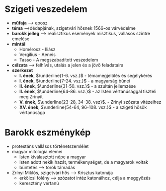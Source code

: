 # Szigeti veszedelem
- **műfaja** --> eposz
- **téma** -->dédapjának, szigetvári hősnek 1566-os várvédelme
- **barokk jelleg** --> realisztikus események misztikus, vallásos szintre emelése
- **mintái**
	- Homérosz - Iliász
	- Vergilius - Aeneis
	- Tasso - A megszabadított veszedelem
- **célzata** --> felhívás, utalás a jelen és a jövő feladataira
- **szerkezet**
	- **I. ének**, $\underline{1-6. vsz.}$ - témamegjelölés és segélykérés
	- **I. ének**, $\underline{7-24. vsz.}$ - a magyarság bűnei
	- **II. ének**, $\underline{31-50. vsz.}$ - a szultán jellemzése
	- **II. ének**, $\underline{64-86. vsz.}$ - az Isten vértanúsággal tiszteli meg Zrínyit
	- **V. ének**, $\underline{23-28, 34-38. vsz}$. - Zrínyi szózata vitézeihez
	- **XV. ének**, $\underline{54-64, 96-108. vsz.}$ - a szigeti hősök vértanúsága

#  Barokk eszménykép
- protestáns vallásos történetszemlélet
- magyar mitológia elemei
	- Isten kiválasztott népe a magyar
	- Isten adott nekik hazát, termékenységet, de a magyarok voltak
	- büntetés --> török támadás
- Zrínyi Miklós, szigetvári hős --> Krisztus katonája
	- erkölcsi fölény --> szózatot intéz katonáihoz, célja a meggyőzés
	- keresztény vértanú